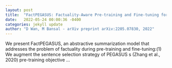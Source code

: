```yaml
---
layout: post
title:  "FactPEGASUS: Factuality-Aware Pre-training and Fine-tuning for Abstractive Summarization"
date:   2022-05-24 00:00:36 -0400
categories: jekyll update
author: "D Wan, M Bansal - arXiv preprint arXiv:2205.07830, 2022"
---
```

We present FactPEGASUS, an abstractive summarization model that addresses the problem of factuality during pre-training and fine-tuning:(1) We augment the sentence selection strategy of PEGASUS s (Zhang et al., 2020) pre-training objective …